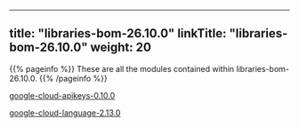 
---
title: "libraries-bom-26.10.0"
linkTitle: "libraries-bom-26.10.0"
weight: 20
---

{{% pageinfo %}}
These are all the modules contained within libraries-bom-26.10.0.
{{% /pageinfo %}}

[google-cloud-apikeys-0.10.0](https://alicejli.github.io/javadocs-test/libraries-bom-26.10.0/google-cloud-apikeys-0.10.0/)

[google-cloud-language-2.13.0](https://alicejli.github.io/javadocs-test/libraries-bom-26.10.0/google-cloud-language-2.13.0/)

